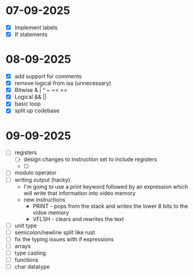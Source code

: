 # 07-09-2025
- [x] Implement labels
- [x] If statements

# 08-09-2025
- [x] add support for comments
- [x] remove logical from isa (unnecessary)
- [x] Bitwise & | ^ ~ << >>
- [x] Logical && ||
- [x] basic loop
- [x] split up codebase

# 09-09-2025
- [ ] registers
  - [ ] design changes to instruction set to include registers
  - [ ] 
- [ ] modulo operator
- [ ] writing output (hacky)
  - I'm going to use a print keyword followed by an expression which will write that information into video memory
  - new instructions
    - PRINT - pops from the stack and writes the lower 8 bits to the vidoe memory
    - VFLSH - clears and rewrites the text
- [ ] unit type
- [ ] semicolon/newline split like rust
- [ ] fix the typing issues with if expressions
- [ ] arrays
- [ ] type casting
- [ ] functions
- [ ] char datatype
